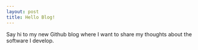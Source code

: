 ```yaml
---
layout: post
title: Hello Blog!
---
```


Say hi to my new Github blog where I want to share
my thoughts about the software I develop.